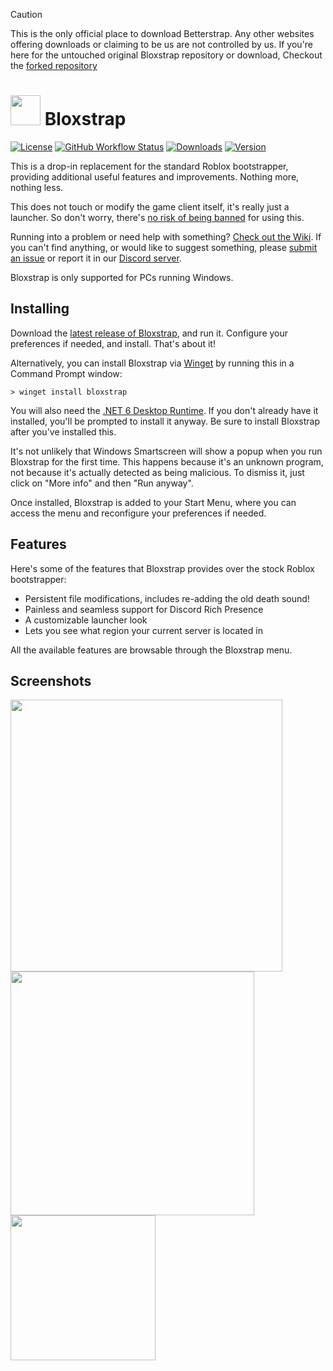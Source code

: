 > [!CAUTION]
> This is the only official place to download Betterstrap. Any other websites offering downloads or claiming to be us are not controlled by us.
> If you're here for the untouched original Bloxstrap repository or download, Checkout the [forked repository](https://github.com/pizzaboxer/bloxstrap)

# <img src="https://github.com/mireyacs/betterstrap/raw/main/Images/Bloxstrap.png" width="48"/> Bloxstrap

[![License](https://img.shields.io/github/license/mireyacs/betterstrap)](https://github.com/mireyacs/betterstrap/blob/main/LICENSE)
[![GitHub Workflow Status](https://img.shields.io/github/actions/workflow/status/mireyacs/betterstrap/ci.yml?branch=main&label=builds)](https://github.com/mireyacs/betterstrap/actions)
[![Downloads](https://img.shields.io/github/downloads/mireyacs/betterstrap/latest/total?color=981bfe)](https://github.com/mireyacs/betterstrap/releases)
[![Version](https://img.shields.io/github/v/release/mireyacs/betterstrap?color=7a39fb)](https://github.com/mireyacs/betterstrap/releases/latest)

This is a drop-in replacement for the standard Roblox bootstrapper, providing additional useful features and improvements. Nothing more, nothing less.

This does not touch or modify the game client itself, it's really just a launcher. So don't worry, there's [no risk of being banned](https://github.com/pizzaboxer/bloxstrap/wiki/Why-it%27s-not-reasonably-possible-for-you-to-be-banned-by-Bloxstrap) for using this.

Running into a problem or need help with something? [Check out the Wiki](https://github.com/mireyacs/betterstrap/wiki). If you can't find anything, or would like to suggest something, please [submit an issue](https://github.com/mireyacs/betterstrap/issues) or report it in our [Discord server](https://discord.gg/nKjV3mGq6R).
 
Bloxstrap is only supported for PCs running Windows.
 
 ## Installing
Download the [latest release of Bloxstrap](https://github.com/mireyacs/betterstrap/releases/latest), and run it. Configure your preferences if needed, and install. That's about it!

Alternatively, you can install Bloxstrap via [Winget](https://winstall.app/apps/pizzaboxer.Bloxstrap) by running this in a Command Prompt window:
```
> winget install bloxstrap
```

You will also need the [.NET 6 Desktop Runtime](https://aka.ms/dotnet-core-applaunch?missing_runtime=true&arch=x64&rid=win11-x64&apphost_version=6.0.16&gui=true). If you don't already have it installed, you'll be prompted to install it anyway. Be sure to install Bloxstrap after you've installed this.

It's not unlikely that Windows Smartscreen will show a popup when you run Bloxstrap for the first time. This happens because it's an unknown program, not because it's actually detected as being malicious. To dismiss it, just click on "More info" and then "Run anyway".

Once installed, Bloxstrap is added to your Start Menu, where you can access the menu and reconfigure your preferences if needed.
 
## Features
Here's some of the features that Bloxstrap provides over the stock Roblox bootstrapper:

* Persistent file modifications, includes re-adding the old death sound!
* Painless and seamless support for Discord Rich Presence
* A customizable launcher look
* Lets you see what region your current server is located in

All the available features are browsable through the Bloxstrap menu.

## Screenshots

<p float="left">
    <img src="https://github.com/mireyacs/betterstrap/assets/41478239/dcfd0cdf-1aae-45bb-849a-f7710ec63b28" width="435" />
    <img src="https://github.com/mireyacs/betterstrap/assets/41478239/e08cdf28-4f99-46b5-99f2-5c338aac86db" width="390" />
    <img src="https://github.com/mireyacs/betterstrap/assets/41478239/7ba35223-9115-401f-bbc1-d15e9c5fd79e" width="232" />
<p>
